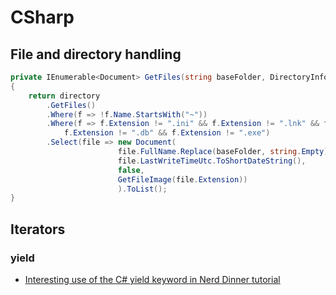 # CSharp

## File and directory handling

```csharp
private IEnumerable<Document> GetFiles(string baseFolder, DirectoryInfo directory)
{
    return directory
        .GetFiles()
        .Where(f => !f.Name.StartsWith("~"))
        .Where(f => f.Extension != ".ini" && f.Extension != ".lnk" && f.Extension != ".config" &&
            f.Extension != ".db" && f.Extension != ".exe")
        .Select(file => new Document(
                        file.FullName.Replace(baseFolder, string.Empty),
                        file.LastWriteTimeUtc.ToShortDateString(),
                        false,
                        GetFileImage(file.Extension))
                        ).ToList();
}

```

## Iterators

### yield

* [Interesting use of the C# yield keyword in Nerd Dinner tutorial](http://stackoverflow.com/questions/1971053/interesting-use-of-the-c-sharp-yield-keyword-in-nerd-dinner-tutorial)

